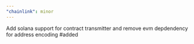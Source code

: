 ```yaml
---
"chainlink": minor
---
```


Add solana support for contract transmitter and remove evm depdendency for address encoding #added
